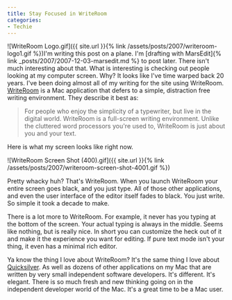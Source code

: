 ```yaml
---
title: Stay Focused in WriteRoom
categories:
- Techie
---
```


![WriteRoom Logo.gif]({{ site.url }}{% link /assets/posts/2007/writeroom-logo1.gif %})I'm writing this post on a plane. I'm [drafting with MarsEdit]{% link _posts/2007/2007-12-03-marsedit.md %} to post later. There isn't much interesting about that. What is interesting is checking out people looking at my computer screen. Why? It looks like I've time warped back 20 years.
I've been doing almost all of my writing for the site using WriteRoom. [WriteRoom](http://hogbaysoftware.com/products/writeroom) is a Mac application that defers to a simple, distraction free writing environment. They describe it best as:

> For people who enjoy the simplicity of a typewriter, but live in the digital world. WriteRoom is a full-screen writing environment. Unlike the cluttered word processors you're used to, WriteRoom is just about you and your text.

Here is what my screen looks like right now.

![WriteRoom Screen Shot (400).gif]({{ site.url }}{% link /assets/posts/2007/writeroom-screen-shot-4001.gif %})

Pretty whacky huh? That's WriteRoom. When you launch WriteRoom your entire screen goes black, and you just type. All of those other applications, and even the user interface of the editor itself fades to black. You just write. So simple it took a decade to make.

There is a lot more to WriteRoom. For example, it never has you typing at the bottom of the screen. Your actual typing is always in the middle. Seems like nothing, but is really nice. In short you can customize the heck out of it and make it the experience you want for editing. If pure text mode isn't your thing, it even has a minimal rich editor.

Ya know the thing I love about WriteRoom? It's the same thing I love about [Quicksilver](http://www.blacktree.com/). As well as dozens of other applications on my Mac that are written by very small independent software developers. It's different. It's elegant. There is so much fresh and new thinking going on in the independent developer world of the Mac. It's a great time to be a Mac user.
